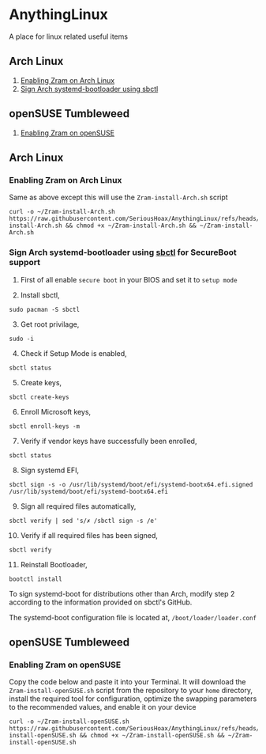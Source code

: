# AnythingLinux
A place for linux related useful items

## Arch Linux
1. [Enabling Zram on Arch Linux](https://github.com/SeriousHoax/AnythingLinux#enabling-zram-on-arch-linux)
2. [Sign Arch systemd-bootloader using sbctl](https://github.com/SeriousHoax/AnythingLinux#sign-arch-systemd-bootloader-using-sbctl-for-secureboot-support)
## openSUSE Tumbleweed
1. [Enabling Zram on openSUSE](https://github.com/SeriousHoax/AnythingLinux#enabling-zram-on-opensuse)

## Arch Linux

### Enabling Zram on Arch Linux
Same as above except this will use the `Zram-install-Arch.sh` script
```
curl -o ~/Zram-install-Arch.sh https://raw.githubusercontent.com/SeriousHoax/AnythingLinux/refs/heads/main/Zram-install-Arch.sh && chmod +x ~/Zram-install-Arch.sh && ~/Zram-install-Arch.sh
```

### Sign Arch systemd-bootloader using [sbctl](https://github.com/Foxboron/sbctl) for SecureBoot support
1. First of all enable ```secure boot``` in your BIOS and set it to ```setup mode```

2. Install sbctl, 
```
sudo pacman -S sbctl
```
3. Get root privilage, 
```
sudo -i
```
4. Check if Setup Mode is enabled, 
```
sbctl status
```
5. Create keys, 
```
sbctl create-keys
```
6. Enroll Microsoft keys,
```
sbctl enroll-keys -m
```
7. Verify if vendor keys have successfully been enrolled, 
```
sbctl status
```
8. Sign systemd EFI,
```
sbctl sign -s -o /usr/lib/systemd/boot/efi/systemd-bootx64.efi.signed /usr/lib/systemd/boot/efi/systemd-bootx64.efi
```
09. Sign all required files automatically,
```
sbctl verify | sed 's/✗ /sbctl sign -s /e'
```
10. Verify if all required files has been signed,
```
sbctl verify
```
11. Reinstall Bootloader,
```
bootctl install
```
To sign systemd-boot for distributions other than Arch, modify step 2 according to the information provided on sbctl's GitHub.

The systemd-boot configuration file is located at, ```/boot/loader/loader.conf```

## openSUSE Tumbleweed

### Enabling Zram on openSUSE
Copy the code below and paste it into your Terminal. It will download the `Zram-install-openSUSE.sh` script from the repository to your `home` directory, install the required tool for configuration, optimize the swapping parameters to the recommended values, and enable it on your device
```
curl -o ~/Zram-install-openSUSE.sh https://raw.githubusercontent.com/SeriousHoax/AnythingLinux/refs/heads/main/Zram-install-openSUSE.sh && chmod +x ~/Zram-install-openSUSE.sh && ~/Zram-install-openSUSE.sh
```